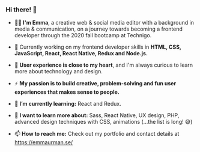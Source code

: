 ### Hi there! 👋

-  👩‍💻 **I'm Emma**, a creative web & social media editor with a background in media & communication, on a journey towards becoming a frontend developer through the 2020 fall bootcamp at Technigo. 

- 🚀 Currently working on my frontend developer skills in **HTML, CSS, JavaScript, React, React Native, Redux and Node.js.** 

- 💛 **User experience is close to my heart**, and I'm always curious to learn more about technology and design. 

- ⚡️ **My passion is to build creative, problem-solving and fun user experiences that makes sense to people.**

- 🌱 **I’m currently learning:** React and Redux.

- 💭 **I want to learn more about:** Sass, React Native, UX design, PHP, advanced design techniques with CSS, animations (...the list is long! 😅)

- 📫 **How to reach me:** Check out my portfolio and contact details at https://emmaurman.se/
